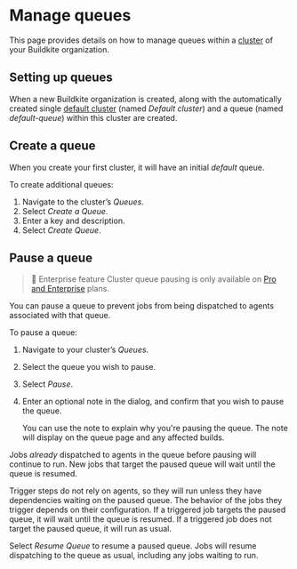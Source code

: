 # Manage queues

This page provides details on how to manage queues within a [cluster](/docs/clusters/manage-clusters) of your Buildkite organization.

## Setting up queues

When a new Buildkite organization is created, along with the automatically created single [default cluster](/docs/clusters/manage-clusters#setting-up-clusters) (named _Default cluster_) and a queue (named _default-queue_) within this cluster are created.

## Create a queue

When you create your first cluster, it will have an initial _default_ queue.

To create additional queues:

1. Navigate to the cluster’s _Queues_.
1. Select _Create a Queue_.
1. Enter a key and description.
1. Select _Create Queue_.

## Pause a queue

> 📘 Enterprise feature
> Cluster queue pausing is only available on [Pro and Enterprise](https://buildkite.com/pricing) plans.

You can pause a queue to prevent jobs from being dispatched to agents associated with that queue.

To pause a queue:

1. Navigate to your cluster’s _Queues_.
1. Select the queue you wish to pause.
1. Select _Pause_.
1. Enter an optional note in the dialog, and confirm that you wish to pause the queue.

      You can use the note to explain why you're pausing the queue. The note will display on the queue page and any affected builds.

Jobs _already_ dispatched to agents in the queue before pausing will continue to run. New jobs that target the paused queue will wait until the queue is resumed.

Trigger steps do not rely on agents, so they will run unless they have dependencies waiting on the paused queue. The behavior of the jobs they trigger depends on their configuration. If a triggered job targets the paused queue, it will wait until the queue is resumed. If a triggered job does not target the paused queue, it will run as usual.

Select _Resume Queue_ to resume a paused queue. Jobs will resume dispatching to the queue as usual, including any jobs waiting to run.
